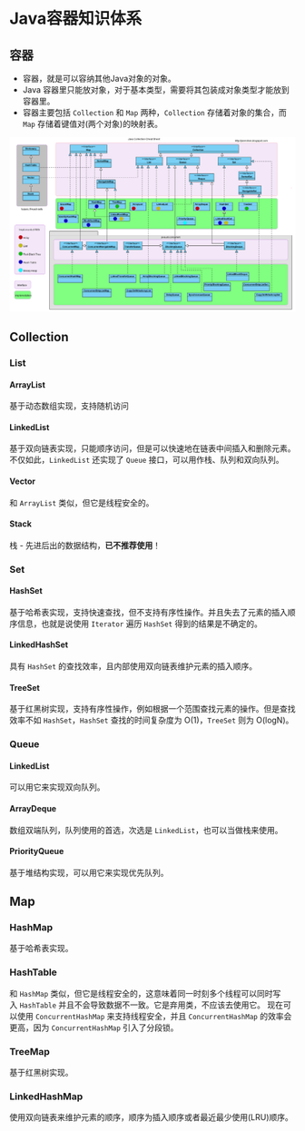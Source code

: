 # Java容器知识体系

## 容器

- 容器，就是可以容纳其他Java对象的对象。
- Java 容器里只能放对象，对于基本类型，需要将其包装成对象类型才能放到容器里。
- 容器主要包括 `Collection` 和 `Map` 两种，`Collection` 存储着对象的集合，而 `Map` 存储着键值对(两个对象)的映射表。

![Java容器知识体系](imgs/Java容器知识体系.png)
## Collection

### List

#### ArrayList

基于动态数组实现，支持随机访问

#### LinkedList

基于双向链表实现，只能顺序访问，但是可以快速地在链表中间插入和删除元素。不仅如此，`LinkedList` 还实现了 `Queue` 接口，可以用作栈、队列和双向队列。

#### Vector

和 `ArrayList` 类似，但它是线程安全的。

#### Stack

栈 - 先进后出的数据结构，**已不推荐使用**！

### Set
#### HashSet

基于哈希表实现，支持快速查找，但不支持有序性操作。并且失去了元素的插入顺序信息，也就是说使用 `Iterator` 遍历 `HashSet` 得到的结果是不确定的。

#### LinkedHashSet

具有 `HashSet` 的查找效率，且内部使用双向链表维护元素的插入顺序。

#### TreeSet

基于红黑树实现，支持有序性操作，例如根据一个范围查找元素的操作。但是查找效率不如 `HashSet`，`HashSet` 查找的时间复杂度为 O(1)，`TreeSet` 则为 O(logN)。

### Queue

#### LinkedList

可以用它来实现双向队列。

#### ArrayDeque

数组双端队列，队列使用的首选，次选是 `LinkedList`，也可以当做栈来使用。

#### PriorityQueue

基于堆结构实现，可以用它来实现优先队列。

## Map

### HashMap

基于哈希表实现。

### HashTable

和 `HashMap` 类似，但它是线程安全的，这意味着同一时刻多个线程可以同时写入 `HashTable` 并且不会导致数据不一致。它是弃用类，不应该去使用它。 现在可以使用 `ConcurrentHashMap` 来支持线程安全，并且 `ConcurrentHashMap` 的效率会更高，因为 `ConcurrentHashMap` 引入了分段锁。

### TreeMap

基于红黑树实现。

### LinkedHashMap

使用双向链表来维护元素的顺序，顺序为插入顺序或者最近最少使用(LRU)顺序。